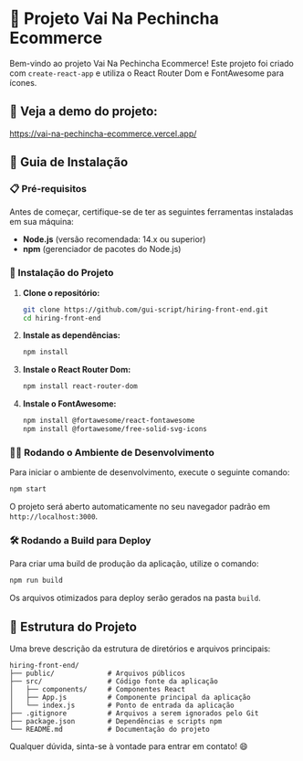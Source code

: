 # 📝 Projeto Vai Na Pechincha Ecommerce

Bem-vindo ao projeto Vai Na Pechincha Ecommerce! Este projeto foi criado com `create-react-app` e utiliza o React Router Dom e FontAwesome para ícones.

## 🖖 Veja a demo do projeto:

https://vai-na-pechincha-ecommerce.vercel.app/

## 🚀 Guia de Instalação

### 📋 Pré-requisitos

Antes de começar, certifique-se de ter as seguintes ferramentas instaladas em sua máquina:

- **Node.js** (versão recomendada: 14.x ou superior)
- **npm** (gerenciador de pacotes do Node.js)

### 🔧 Instalação do Projeto

1. **Clone o repositório:**

   ```sh
   git clone https://github.com/gui-script/hiring-front-end.git
   cd hiring-front-end
   ```

2. **Instale as dependências:**

   ```sh
   npm install
   ```

3. **Instale o React Router Dom:**

   ```sh
   npm install react-router-dom
   ```

4. **Instale o FontAwesome:**

   ```sh
   npm install @fortawesome/react-fontawesome
   npm install @fortawesome/free-solid-svg-icons
   ```

### 🏃‍♂️ Rodando o Ambiente de Desenvolvimento

Para iniciar o ambiente de desenvolvimento, execute o seguinte comando:

```sh
npm start
```

O projeto será aberto automaticamente no seu navegador padrão em `http://localhost:3000`.

### 🛠️ Rodando a Build para Deploy

Para criar uma build de produção da aplicação, utilize o comando:

```sh
npm run build
```

Os arquivos otimizados para deploy serão gerados na pasta `build`.

## 📂 Estrutura do Projeto

Uma breve descrição da estrutura de diretórios e arquivos principais:

```
hiring-front-end/
├── public/             # Arquivos públicos
├── src/                # Código fonte da aplicação
│   ├── components/     # Componentes React
│   ├── App.js          # Componente principal da aplicação
│   └── index.js        # Ponto de entrada da aplicação
├── .gitignore          # Arquivos a serem ignorados pelo Git
├── package.json        # Dependências e scripts npm
└── README.md           # Documentação do projeto
```

Qualquer dúvida, sinta-se à vontade para entrar em contato! 😄
